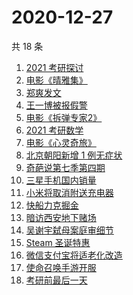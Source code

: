 # 2020-12-27

共 18 条

<!-- BEGIN ZHIHUSEARCH -->
<!-- 最后更新时间 Sun Dec 27 2020 16:10:13 GMT+0800 (CST) -->
1. [2021 考研探讨](https://www.zhihu.com/search?q=考研)
1. [电影《晴雅集》](https://www.zhihu.com/search?q=晴雅集)
1. [郑爽发文](https://www.zhihu.com/search?q=郑爽)
1. [王一博被报假警](https://www.zhihu.com/search?q=王一博)
1. [电影《拆弹专家2》](https://www.zhihu.com/search?q=拆弹专家2)
1. [2021 考研数学](https://www.zhihu.com/search?q=考研数学)
1. [电影《心灵奇旅》](https://www.zhihu.com/search?q=心灵奇旅)
1. [北京朝阳新增 1 例无症状](https://www.zhihu.com/search?q=北京疫情)
1. [奇葩说第七季第四期](https://www.zhihu.com/search?q=奇葩说)
1. [三星手机国内销量](https://www.zhihu.com/search?q=三星)
1. [小米将取消附送充电器](https://www.zhihu.com/search?q=小米取消充电器)
1. [快船力克掘金](https://www.zhihu.com/search?q=快船)
1. [暗访西安地下赌场](https://www.zhihu.com/search?q=西安地下赌场)
1. [吴谢宇弑母案庭审细节](https://www.zhihu.com/search?q=北大吴谢宇)
1. [Steam 圣诞特惠](https://www.zhihu.com/search?q=steam)
1. [微信支付宝将适老化改造](https://www.zhihu.com/search?q=微信支付宝适老化)
1. [使命召唤手游开服](https://www.zhihu.com/search?q=使命召唤手游)
1. [考研前最后一天](https://www.zhihu.com/search?q=考研最后一天)
<!-- END ZHIHUSEARCH -->
